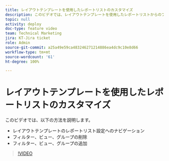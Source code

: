 ```yaml
---
title: レイアウトテンプレートを使用したレポートリストのカスタマイズ
description: このビデオでは、レイアウトテンプレートを使用したレポートリストからのフィルター、ビュー、グループの追加および削除方法を説明します。
topic: null
activity: deploy
doc-type: feature video
team: Technical Marketing
jira: KT-Jira ticket
role: Admin
source-git-commit: a25a49e59ca483246271214886ea4dc9c10e8d66
workflow-type: tm+mt
source-wordcount: '61'
ht-degree: 100%

---
```


# レイアウトテンプレートを使用したレポートリストのカスタマイズ

このビデオでは、以下の方法を説明します。

* レイアウトテンプレートのレポートリスト設定へのナビゲーション
* フィルター、ビュー、グループの削除
* フィルター、ビュー、グループの追加

>[!VIDEO](https://video.tv.adobe.com/v/335079/?quality=12&learn=on)
